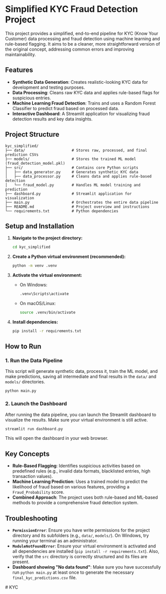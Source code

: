 # Simplified KYC Fraud Detection Project

This project provides a simplified, end-to-end pipeline for KYC (Know Your Customer) data processing and fraud detection using machine learning and rule-based flagging. It aims to be a cleaner, more straightforward version of the original concept, addressing common errors and improving maintainability.

## Features

-   **Synthetic Data Generation**: Creates realistic-looking KYC data for development and testing purposes.
-   **Data Processing**: Cleans raw KYC data and applies rule-based flags for suspicious entries.
-   **Machine Learning Fraud Detection**: Trains and uses a Random Forest Classifier to predict fraud based on processed data.
-   **Interactive Dashboard**: A Streamlit application for visualizing fraud detection results and key data insights.

## Project Structure

```
kyc_simplified/
├── data/                     # Stores raw, processed, and final prediction CSVs
├── models/                   # Stores the trained ML model (fraud_detection_model.pkl)
├── src/                      # Contains core Python scripts
│   ├── data_generator.py     # Generates synthetic KYC data
│   ├── data_processor.py     # Cleans data and applies rule-based detection
│   └── fraud_model.py        # Handles ML model training and prediction
├── dashboard.py              # Streamlit application for visualization
├── main.py                   # Orchestrates the entire data pipeline
├── README.md                 # Project overview and instructions
└── requirements.txt          # Python dependencies
```

## Setup and Installation

1.  **Navigate to the project directory:**
    ```bash
    cd kyc_simplified
    ```

2.  **Create a Python virtual environment (recommended):**
    ```bash
    python -m venv .venv
    ```

3.  **Activate the virtual environment:**
    *   On Windows:
        ```bash
        .venv\Scripts\activate
        ```
    *   On macOS/Linux:
        ```bash
        source .venv/bin/activate
        ```

4.  **Install dependencies:**
    ```bash
    pip install -r requirements.txt
    ```

## How to Run

### 1. Run the Data Pipeline

This script will generate synthetic data, process it, train the ML model, and make predictions, saving all intermediate and final results in the `data/` and `models/` directories.

```bash
python main.py
```

### 2. Launch the Dashboard

After running the data pipeline, you can launch the Streamlit dashboard to visualize the results. Make sure your virtual environment is still active.

```bash
streamlit run dashboard.py
```

This will open the dashboard in your web browser.

## Key Concepts

-   **Rule-Based Flagging**: Identifies suspicious activities based on predefined rules (e.g., invalid data formats, blacklisted entries, high transaction values).
-   **Machine Learning Prediction**: Uses a trained model to predict the likelihood of fraud based on various features, providing a `Fraud_Probability` score.
-   **Combined Approach**: The project uses both rule-based and ML-based methods to provide a comprehensive fraud detection system.

## Troubleshooting

-   **`PermissionError`**: Ensure you have write permissions for the project directory and its subfolders (e.g., `data/`, `models/`). On Windows, try running your terminal as an administrator.
-   **`ModuleNotFoundError`**: Ensure your virtual environment is activated and all dependencies are installed (`pip install -r requirements.txt`). Also, verify that the `src` directory is correctly structured and its files are present.
-   **Dashboard showing "No data found"**: Make sure you have successfully run `python main.py` at least once to generate the necessary `final_kyc_predictions.csv` file.


#   K Y C  
 